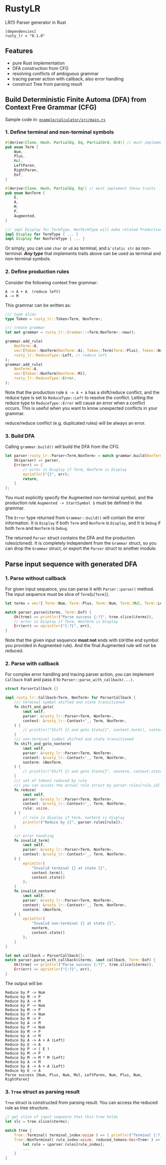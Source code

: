 # RustyLR
LR(1) Parser generator in Rust

```
[dependencies]
rusty_lr = "0.1.0"
```

## Features
 - pure Rust implementation
 - DFA construction from CFG
 - resolving conflicts of ambiguous grammar
 - tracing parser action with callback, also error handling
 - construct Tree from parsing result


## Build Deterministic Finite Automa (DFA) from Context Free Grammar (CFG)

Sample code in: [`example/calculator/src/main.rs`](example/calculator/src/main.rs)

### 1. Define terminal and non-terminal symbols

```rust
#[derive(Clone, Hash, PartialEq, Eq, PartialOrd, Ord)] // must implement these traits
pub enum Term {
    Num,
    Plus,
    Mul,
    LeftParen,
    RightParen,
    Eof,
}

#[derive(Clone, Hash, PartialEq, Eq)] // must implement these traits
pub enum NonTerm {
    E,
    A,
    M,
    P,
    Augmented,
}

/// impl Display for TermType, NonTermType will make related ProductionRule, error message Display-able
impl Display for TermType { ... }
impl Display for NonTermType { ... }
```
Or simply, you can use `char` or `u8` as terminal, and `&'static str` as non-terminal.
***Any type*** that implements traits above can be used as terminal and non-terminal symbols.

### 2. Define production rules
Consider the following context free grammar:
```
A -> A + A  (reduce left)
A -> M
```
This grammar can be written as:
```rust
/// type alias
type Token = rusty_lr::Token<Term, NonTerm>;

/// create grammar
let mut grammar = rusty_lr::Grammar::<Term,NonTerm>::new();

grammar.add_rule(
    NonTerm::A,
    vec![Token::NonTerm(NonTerm::A), Token::Term(Term::Plus), Token::NonTerm(NonTerm::A)],
    rusty_lr::ReduceType::Left, // reduce left
);
grammar.add_rule(
    NonTerm::A,
    vec![Token::NonTerm(NonTerm::M)],
    rusty_lr::ReduceType::Error,
);
```

Note that the production rule `A -> A + A` has a shift/reduce conflict, and the reduce type is set to `ReduceType::Left` to resolve the conflict. Letting the reduce type to `ReduceType::Error` will cause an error when a conflict occurs. This is useful when you want to know unexpected conflicts in your grammar.

reduce/reduce conflict (e.g. duplicated rules) will be always an error.

### 3. Build DFA
Calling `grammar.build()` will build the DFA from the CFG.

```rust
let parser:rusty_lr::Parser<Term,NonTerm> = match grammar.build(NonTerm::Augmented) {
    Ok(parser) => parser,
    Err(err) => {
        // error is Display if Term, NonTerm is Display
        eprintln!("{}", err);
        return;
    }
};
```

You must explicitly specify the Augmented non-terminal symbol, and the production rule `Augmented -> StartSymbol $` must be defined in the grammar.

The `Error` type returned from `Grammar::build()` will contain the error information.
It is `Display` if both `Term` and `NonTerm` is `Display`, and It is `Debug` if both `Term` and `NonTerm` is `Debug`.

The returned `Parser` struct contains the DFA and the production rules(cloned). It is completely independent from the `Grammar` struct, so you can drop the `Grammar` struct, or export the `Parser` struct to another module.

## Parse input sequence with generated DFA
### 1. Parse without callback
For given input sequence, you can parse it with `Parser::parse()` method. The input sequence must be slice of `Term`(`&[Term]`).

```rust
let terms = vec![ Term::Num, Term::Plus, Term::Num, Term::Mul, Term::LeftParen, Term::Num, Term::Plus, Term::Num, Term::RightParen];

match parser.parse(&terms, Term::Eof) {
    Ok(tree) => println!("Parse success {:?}", tree.slice(&terms)),
    // error is Display if Term, NonTerm is Display
    Err(err) => eprintln!("{:?}", err),
}
```

Note that the given input sequence **must not** ends with `EOF`(the end symbol you provided in Augmented rule). And the final Augmented rule will not be reduced.

### 2. Parse with callback
For complex error handling and tracing parser action, you can implement `Callback` trait and pass it to `Parser::parse_with_callback(...)`.

```rust
struct ParserCallback {}

impl rusty_lr::Callback<Term, NonTerm> for ParserCallback {
    /// terminal symbol shifted and state transitioned
    fn shift_and_goto(
        &mut self,
        parser: &rusty_lr::Parser<Term, NonTerm>,
        context: &rusty_lr::Context<'_, Term, NonTerm>,
    ) {
        // println!("Shift {} and goto State{}", context.term(), context.state());
    }
    /// non-terminal symbol shifted and state transitioned
    fn shift_and_goto_nonterm(
        &mut self,
        parser: &rusty_lr::Parser<Term, NonTerm>,
        context: &rusty_lr::Context<'_, Term, NonTerm>,
        nonterm: &NonTerm,
    ) {
        // println!("Shift {} and goto State{}", nonterm, context.state());
    }
    /// set of tokens reduced by rule
    /// you can access the actual rule struct by parser.rules[rule_id]
    fn reduce(
        &mut self,
        parser: &rusty_lr::Parser<Term, NonTerm>,
        context: &rusty_lr::Context<'_, Term, NonTerm>,
        rule: usize,
    ) {
        // rule is display if term, nonterm is display
        println!("Reduce by {}", parser.rules[rule]);
    }

    /// error handling
    fn invalid_term(
        &mut self,
        parser: &rusty_lr::Parser<Term, NonTerm>,
        context: &rusty_lr::Context<'_, Term, NonTerm>,
    ) {
        eprintln!(
            "Invalid terminal {} at state {}",
            context.term(),
            context.state()
        );
    }
    fn invalid_nonterm(
        &mut self,
        parser: &rusty_lr::Parser<Term, NonTerm>,
        context: &rusty_lr::Context<'_, Term, NonTerm>,
        nonterm: &NonTerm,
    ) {
        eprintln!(
            "Invalid non-terminal {} at state {}",
            nonterm,
            context.state()
        );
    }
}
```

```rust
let mut callback = ParserCallback{};
match parser.parse_with_callback(&terms, &mut callback, Term::Eof) {
    Ok(tree) => println!("Parse success {:?}", tree.slice(&terms)),
    Err(err) => eprintln!("{:?}", err),
}
```

The output will be:
```
Reduce by P -> Num
Reduce by M -> P
Reduce by A -> M
Reduce by P -> Num
Reduce by M -> P
Reduce by P -> Num
Reduce by M -> P
Reduce by A -> M
Reduce by P -> Num
Reduce by M -> P
Reduce by A -> M
Reduce by A -> A + A (Left)
Reduce by E -> A
Reduce by P -> ( E )
Reduce by M -> P
Reduce by M -> M * M (Left)
Reduce by A -> M
Reduce by A -> A + A (Left)
Reduce by E -> A
Parse success [Num, Plus, Num, Mul, LeftParen, Num, Plus, Num, RightParen]
```

### 3. `Tree` struct as parsing result
`Tree` struct is constructed from parsing result. You can access the reduced rule as tree structure.

```rust
// get slice of input sequence that this tree holds
let slc = tree.slice(&terms);

match tree {
    Tree::Terminal( terminal_index:usize ) => { println!("Terminal {:?}", terms[terminal_index]); }
    Tree::NonTerminal( rule_index:usize, reduced_tokens:Vec<Tree> ) => {
        let rule = &parser.rules[rule_index];
        ...
    }
}
```